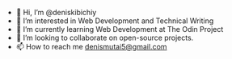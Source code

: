 - 👋 Hi, I’m @deniskibichiy
- 👀 I’m interested in Web Development and Technical Writing
- 🌱 I’m currently learning Web Development at The Odin Project
- 💞️ I’m looking to collaborate on open-source projects.
- 📫 How to reach me denismutai5@gmail.com

<!---
deniskibichiy/deniskibichiy is a ✨ special ✨ repository because its `README.md` (this file) appears on your GitHub profile.
You can click the Preview link to take a look at your changes.
--->
